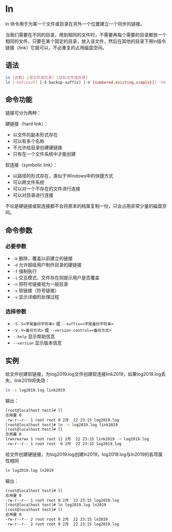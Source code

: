 # ln

ln 命令用于为某一个文件或目录在另外一个位置建立一个同步的链接。

当我们需要在不同的目录，用到相同的文件时，不需要再每个需要的目录都放一个相同的文件，只要在某个固定的目录，放入该文件，然后在其他的目录下用ln指令链接（link）它就可以，不必重复的占用磁盘空间。

## 语法

```bash
ln [参数] [源文件或目录] [目标文件或目录]
ln [-bdfinsvF] [-S backup-suffix] [-V {numbered,existing,simple}][--help][--version][--]
```

## 命令功能

链接可分为两种：

硬链接（hard link）：

- 以文件的副本形式存在
- 可以有多个名称
- 不允许给目录创建硬链接
- 只有在一个文件系统中才能创建

软连接（symbolic link）：

- 以路径的形式存在，类似于Windows中的快捷方式
- 可以跨文件系统
- 可以对一个不存在的文件进行连接
- 可以对目录进行连接

不论是硬链接或软连接都不会将原本的档案复制一份，只会占用非常少量的磁盘空间。

## 命令参数

### 必要参数

- `-b` 删除，覆盖以前建立的链接
- `-d` 允许超级用户制作目录的硬链接
- `-f` 强制执行
- `-i` 交互模式，文件存在则提示用户是否覆盖
- `-n` 把符号链接视为一般目录
- `-s` 软链接（符号链接）
- `-v` 显示详细的处理过程

### 选择参数

- `-S` `-S<字尾备份字符串>` 或 `--suffix=<字尾备份字符串>`
- `-V` `-V<备份方式>` 或 `--version-control=<备份方式>` 
- `--help` 显示帮助信息
- `--version` 显示版本信息

## 实例

给文件创建软链接，为log2019.log文件创建软连接link2019，如果log2019.log丢失，link2019将失效：

```bash
ln -s log2019.log link2019
```

输出：

```bash
[root@localhost test]# ll
总用量 0
-rw-r--r-- 1 root root 0 2月  22 23:15 log2019.log
[root@localhost test]# ln -s log2019.log link2019
[root@localhost test]# ll
总用量 0
lrwxrwxrwx 1 root root 11 2月  22 23:15 link2019 -> log2019.log
-rw-r--r-- 1 root root  0 2月  22 23:15 log2019.log
```

给文件创建硬链接，为log2019.log创建ln2019，log2019.log与ln2019的各项属性相同

```bash
ln log2019.log ln2019
```

输出：

```bash
[root@localhost test]# ll
总用量 0
-rw-r--r-- 1 root root 0 2月  22 23:15 log2019.log
[root@localhost test]# ln log2019.log ln2019
[root@localhost test]# ll
总用量 0
-rw-r--r-- 2 root root 0 2月  22 23:15 ln2019
-rw-r--r-- 2 root root 0 2月  22 23:15 log2019.log

```